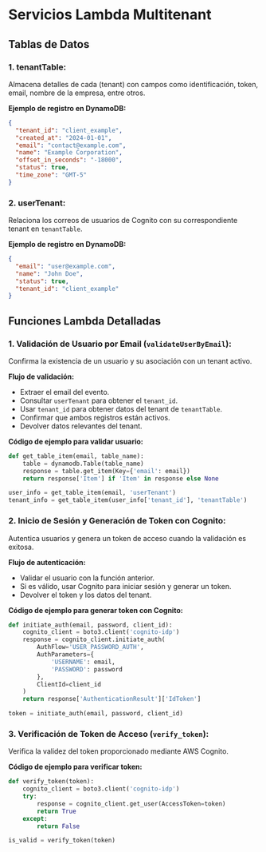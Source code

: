 
# Servicios Lambda Multitenant

## Tablas de Datos

### 1. **tenantTable**:
Almacena detalles de cada (tenant) con campos como identificación, token, email, nombre de la empresa, entre otros.

**Ejemplo de registro en DynamoDB:**
```json
{
  "tenant_id": "client_example",
  "created_at": "2024-01-01",
  "email": "contact@example.com",
  "name": "Example Corporation",
  "offset_in_seconds": "-18000",
  "status": true,
  "time_zone": "GMT-5"
}
```

### 2. **userTenant**:
Relaciona los correos de usuarios de Cognito con su correspondiente tenant en `tenantTable`.

**Ejemplo de registro en DynamoDB:**
```json
{
  "email": "user@example.com",
  "name": "John Doe",
  "status": true,
  "tenant_id": "client_example"
}
```

## Funciones Lambda Detalladas

### 1. **Validación de Usuario por Email (`validateUserByEmail`)**:
Confirma la existencia de un usuario y su asociación con un tenant activo.

**Flujo de validación:**
- Extraer el email del evento.
- Consultar `userTenant` para obtener el `tenant_id`.
- Usar `tenant_id` para obtener datos del tenant de `tenantTable`.
- Confirmar que ambos registros están activos.
- Devolver datos relevantes del tenant.

**Código de ejemplo para validar usuario:**
```python
def get_table_item(email, table_name):
    table = dynamodb.Table(table_name)
    response = table.get_item(Key={'email': email})
    return response['Item'] if 'Item' in response else None

user_info = get_table_item(email, 'userTenant')
tenant_info = get_table_item(user_info['tenant_id'], 'tenantTable')
```

### 2. **Inicio de Sesión y Generación de Token con Cognito**:
Autentica usuarios y genera un token de acceso cuando la validación es exitosa.

**Flujo de autenticación:**
- Validar el usuario con la función anterior.
- Si es válido, usar Cognito para iniciar sesión y generar un token.
- Devolver el token y los datos del tenant.

**Código de ejemplo para generar token con Cognito:**
```python
def initiate_auth(email, password, client_id):
    cognito_client = boto3.client('cognito-idp')
    response = cognito_client.initiate_auth(
        AuthFlow='USER_PASSWORD_AUTH',
        AuthParameters={
            'USERNAME': email,
            'PASSWORD': password
        },
        ClientId=client_id
    )
    return response['AuthenticationResult']['IdToken']

token = initiate_auth(email, password, client_id)
```

### 3. **Verificación de Token de Acceso (`verify_token`)**:
Verifica la validez del token proporcionado mediante AWS Cognito.

**Código de ejemplo para verificar token:**
```python
def verify_token(token):
    cognito_client = boto3.client('cognito-idp')
    try:
        response = cognito_client.get_user(AccessToken=token)
        return True
    except:
        return False

is_valid = verify_token(token)
```
